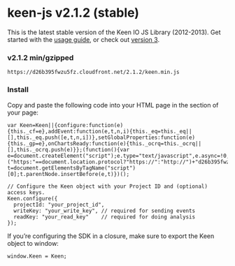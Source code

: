 # keen-js v2.1.2 (stable)

This is the latest stable version of the Keen IO JS Library (2012-2013). Get started with the [usage guide](https://keen.io/docs/clients/javascript/usage-guide/), or check out [version 3](https://github.com/keenlabs/keen-js/).

### v2.1.2 min/gzipped

```
https://d26b395fwzu5fz.cloudfront.net/2.1.2/keen.min.js
```

### Install

Copy and paste the following code into your HTML page in the <head/> section of your page:

```
var Keen=Keen||{configure:function(e){this._cf=e},addEvent:function(e,t,n,i){this._eq=this._eq||[],this._eq.push([e,t,n,i])},setGlobalProperties:function(e){this._gp=e},onChartsReady:function(e){this._ocrq=this._ocrq||[],this._ocrq.push(e)}};(function(){var e=document.createElement("script");e.type="text/javascript",e.async=!0,e.src=("https:"==document.location.protocol?"https://":"http://")+"d26b395fwzu5fz.cloudfront.net/2.1.2/keen.min.js";var t=document.getElementsByTagName("script")[0];t.parentNode.insertBefore(e,t)})();

// Configure the Keen object with your Project ID and (optional) access keys.
Keen.configure({
  projectId: "your_project_id",
  writeKey: "your_write_key", // required for sending events
  readKey: "your_read_key"    // required for doing analysis
});
```

If you’re configuring the SDK in a closure, make sure to export the Keen object to window:

```
window.Keen = Keen;
```

